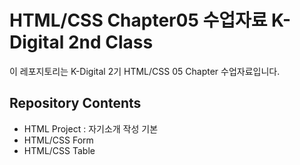 # HTML/CSS Chapter05 수업자료 K-Digital 2nd Class
이 레포지토리는 K-Digital 2기 HTML/CSS 05 Chapter 수업자료입니다.

## Repository Contents
- HTML Project : 자기소개 작성 기본
- HTML/CSS Form
- HTML/CSS Table
